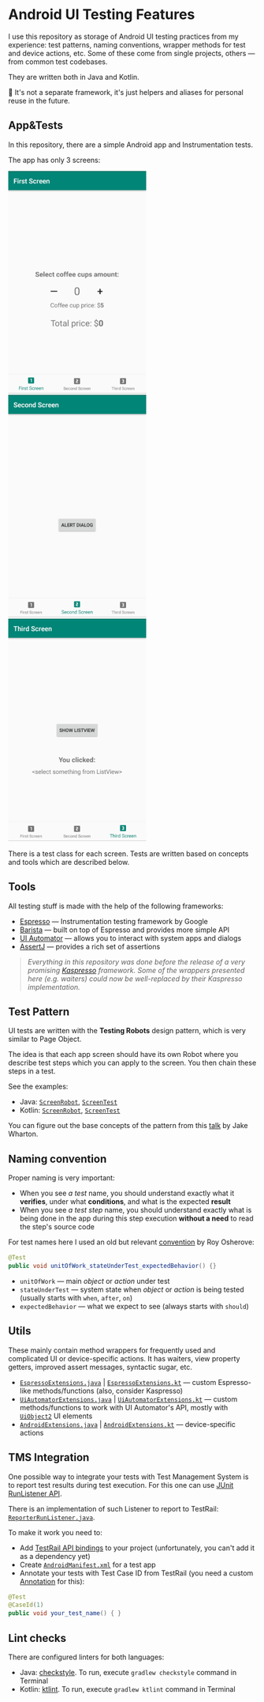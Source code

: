 # Android UI Testing Features

I use this repository as storage of Android UI testing practices from my experience: test patterns, naming conventions, wrapper methods for test and device actions, etc.
Some of these come from single projects, others — from common test codebases.

They are written both in Java and Kotlin.

:cactus: It's not a separate framework, it's just helpers and aliases for personal reuse in the future.

## App&Tests

In this repository, there are a simple Android app and Instrumentation tests.

The app has only 3 screens:

![First Screen](/docres/screen_first.png) ![Second Screen](/docres/screen_second.png) ![Third Screen](/docres/screen_third.png)
 
There is a test class for each screen. Tests are written based on concepts and tools which are described below.

## Tools

All testing stuff is made with the help of the following frameworks:

* [Espresso](https://developer.android.com/training/testing/espresso/) — Instrumentation testing framework by Google
* [Barista](https://github.com/SchibstedSpain/Barista) — built on top of Espresso and provides more simple API
* [UI Automator](https://developer.android.com/training/testing/ui-automator) — allows you to interact with system apps and dialogs
* [AssertJ](https://github.com/joel-costigliola/assertj-core) — provides a rich set of assertions

>*Everything in this repository was done before the release of a very promising [Kaspresso](https://github.com/KasperskyLab/Kaspresso) framework. 
>Some of the wrappers presented here (e.g. waiters) could now be well-replaced by their Kaspresso implementation.*

## Test Pattern

UI tests are written with the **Testing Robots** design pattern, which is very similar to Page Object.

The idea is that each app screen should have its own Robot where you describe test steps which you can apply to the screen.
You then chain these steps in a test.

See the examples:
* Java: [`ScreenRobot`](app/src/androidTest/java/pavelnazimok/uitestingfeatures/java/robots/FirstScreenRobot.java), [`ScreenTest`](app/src/androidTest/java/pavelnazimok/uitestingfeatures/java/tests/FirstScreenTest.java)
* Kotlin: [`ScreenRobot`](app/src/androidTest/java/pavelnazimok/uitestingfeatures/kotlin/robots/FirstScreenRobot.kt), [`ScreenTest`](app/src/androidTest/java/pavelnazimok/uitestingfeatures/kotlin/tests/FirstScreenTest.kt)

You can figure out the base concepts of the pattern from this [talk](https://jakewharton.com/testing-robots/) by Jake Wharton.

## Naming convention

Proper naming is very important:

* When you see *a test* name, you should understand exactly what it **verifies**, under what **conditions**, and what is the expected **result**
* When you see *a test step* name, you should understand exactly what is being done in the app during this step execution 
**without a need** to read the step's source code

For test names here I used an old but relevant [convention](https://osherove.com/blog/2005/4/3/naming-standards-for-unit-tests.html) by Roy Osherove:

```Java
@Test 
public void unitOfWork_stateUnderTest_expectedBehavior() {}
```

* `unitOfWork` — main *object* or *action* under test
* `stateUnderTest` — system state when *object* or *action* is being tested (usually starts with `when`, `after`, `on`)
* `expectedBehavior` — what we expect to see (always starts with `should`)

## Utils

These mainly contain method wrappers for frequently used and complicated UI or device-specific actions.
It has waiters, view property getters, improved assert messages, syntactic sugar, etc.

* [`EspressoExtensions.java`](app/src/androidTest/java/pavelnazimok/uitestingfeatures/java/utils/EspressoExtensions.java) | [`EspressoExtensions.kt`](app/src/androidTest/java/pavelnazimok/uitestingfeatures/kotlin/utils/EspressoExtensions.kt) — custom Espresso-like methods/functions (also, consider Kaspresso)
* [`UiAutomatorExtensions.java`](app/src/androidTest/java/pavelnazimok/uitestingfeatures/java/utils/UiAutomatorExtensions.java) | [`UiAutomatorExtensions.kt`](app/src/androidTest/java/pavelnazimok/uitestingfeatures/kotlin/utils/UiAutomatorExtensions.kt) — custom methods/functions to work with
UI Automator's API, mostly with [`UiObject2`](https://developer.android.com/reference/androidx/test/uiautomator/UiObject2) UI elements
* [`AndroidExtensions.java`](app/src/androidTest/java/pavelnazimok/uitestingfeatures/java/utils/AndroidExtensions.java) | [`AndroidExtensions.kt`](app/src/androidTest/java/pavelnazimok/uitestingfeatures/kotlin/utils/AndroidExtensions.kt) — device-specific actions

## TMS Integration

One possible way to integrate your tests with Test Management System is to report test results during test execution.
For this one can use [JUnit RunListener API](https://junit.org/junit4/javadoc/4.12/org/junit/runner/notification/RunListener.html).

There is an implementation of such Listener to report to TestRail: [`ReporterRunListener.java`](app/src/androidTest/java/pavelnazimok/uitestingfeatures/testrail/ReporterRunListener.java).

To make it work you need to:

* Add [TestRail API bindings](http://docs.gurock.com/testrail-api2/start) to your project (unfortunately, you can't add it as a dependency yet)
* Create [`AndroidManifest.xml`](app/src/androidTest/AndroidManifest.xml) for a test app 
* Annotate your tests with Test Case ID from TestRail (you need a custom [Annotation](app/src/androidTest/java/pavelnazimok/uitestingfeatures/testrail/CaseId.java) for this):

```Java
@Test
@CaseId(1)
public void your_test_name() { }
```

## Lint checks

There are configured linters for both languages:

* Java: [checkstyle](https://github.com/checkstyle/checkstyle). To run, execute `gradlew checkstyle` command in Terminal
* Kotlin: [ktlint](https://github.com/pinterest/ktlint). To run, execute `gradlew ktlint` command in Terminal